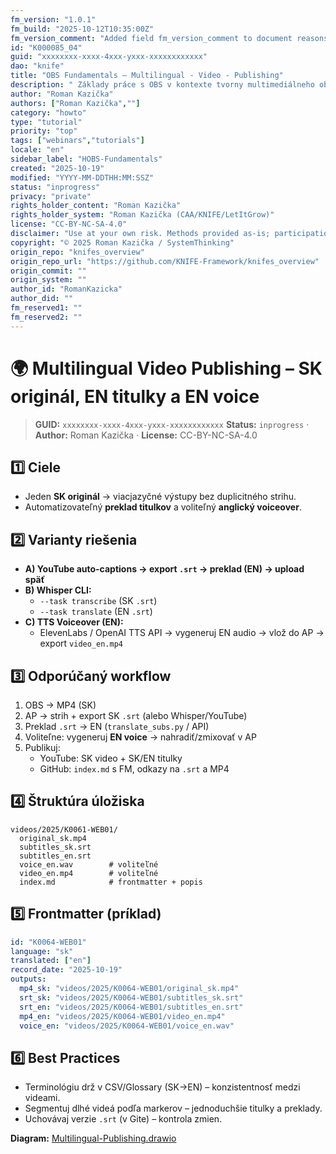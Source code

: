 ```yaml
---
fm_version: "1.0.1"
fm_build: "2025-10-12T10:35:00Z"
fm_version_comment: "Added field fm_version_comment to document reasons for FM updates"
id: "K000085_04"
guid: "xxxxxxxx-xxxx-4xxx-yxxx-xxxxxxxxxxxx"
dao: "knife"
title: "OBS Fundamentals – Multilingual - Video - Publishing"
description: " Základy práce s OBS v kontexte tvorny multimediálneho obsahu"
author: "Roman Kazička"
authors: ["Roman Kazička",""]
category: "howto"
type: "tutorial"
priority: "top"
tags: ["webinars","tutorials"]
locale: "en"
sidebar_label: "HOBS-Fundamentals"
created: "2025-10-19"
modified: "YYYY-MM-DDTHH:MM:SSZ"
status: "inprogress"
privacy: "private"
rights_holder_content: "Roman Kazička"
rights_holder_system: "Roman Kazička (CAA/KNIFE/LetItGrow)"
license: "CC-BY-NC-SA-4.0"
disclaimer: "Use at your own risk. Methods provided as-is; participation is voluntary and context-aware."
copyright: "© 2025 Roman Kazička / SystemThinking"
origin_repo: "knifes_overview"
origin_repo_url: "https://github.com/KNIFE-Framework/knifes_overview"
origin_commit: ""
origin_system: ""
author_id: "RomanKazicka"
author_did: ""
fm_reserved1: ""
fm_reserved2: ""
---
```

# 🌍 Multilingual Video Publishing – SK originál, EN titulky a EN voice

<!-- fm-visible: start -->
> **GUID:** `xxxxxxxx-xxxx-4xxx-yxxx-xxxxxxxxxxxx`
> **Status:** `inprogress` · **Author:** Roman Kazička · **License:** CC-BY-NC-SA-4.0
<!-- fm-visible: end -->

## 1️⃣ Ciele
- Jeden **SK originál** → viacjazyčné výstupy bez duplicitného strihu.
- Automatizovateľný **preklad titulkov** a voliteľný **anglický voiceover**.

## 2️⃣ Varianty riešenia
- **A) YouTube auto-captions → export `.srt` → preklad (EN) → upload späť**
- **B) Whisper CLI:** 
  - `--task transcribe` (SK `.srt`)
  - `--task translate` (EN `.srt`)
- **C) TTS Voiceover (EN):**
  - ElevenLabs / OpenAI TTS API → vygeneruj EN audio → vlož do AP → export `video_en.mp4`

## 3️⃣ Odporúčaný workflow
1. OBS → MP4 (SK)
2. AP → strih + export SK `.srt` (alebo Whisper/YouTube)
3. Preklad `.srt` → EN (`translate_subs.py` / API)
4. Voliteľne: vygeneruj **EN voice** → nahradiť/zmixovať v AP
5. Publikuj:
   - YouTube: SK video + SK/EN titulky
   - GitHub: `index.md` s FM, odkazy na `.srt` a MP4

## 4️⃣ Štruktúra úložiska
```
videos/2025/K0061-WEB01/
  original_sk.mp4
  subtitles_sk.srt
  subtitles_en.srt
  voice_en.wav        # voliteľné
  video_en.mp4        # voliteľné
  index.md            # frontmatter + popis
```

## 5️⃣ Frontmatter (príklad)
```yaml
id: "K0064-WEB01"
language: "sk"
translated: ["en"]
record_date: "2025-10-19"
outputs:
  mp4_sk: "videos/2025/K0064-WEB01/original_sk.mp4"
  srt_sk: "videos/2025/K0064-WEB01/subtitles_sk.srt"
  srt_en: "videos/2025/K0064-WEB01/subtitles_en.srt"
  mp4_en: "videos/2025/K0064-WEB01/video_en.mp4"
  voice_en: "videos/2025/K0064-WEB01/voice_en.wav"
```

## 6️⃣ Best Practices
- Terminológiu drž v CSV/Glossary (SK→EN) – konzistentnosť medzi videami.
- Segmentuj dlhé videá podľa markerov – jednoduchšie titulky a preklady.
- Uchovávaj verzie `.srt` (v Gite) – kontrola zmien.

**Diagram:** [Multilingual-Publishing.drawio](./Multilingual-Publishing.drawio)
